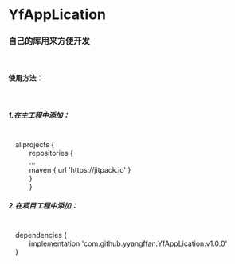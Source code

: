 # YfAppLication
<h3>自己的库用来方便开发</h3><br>
<h4>使用方法：</h4><br>
<h5>1.在主工程中添加：</h5><br>
&emsp;allprojects {<br>
&emsp;&emsp;&emsp;repositories {<br>
&emsp;&emsp;&emsp;...<br>
&emsp;&emsp;&emsp;maven { url 'https://jitpack.io' }<br>
&emsp;&emsp;&emsp;}<br>
&emsp;&emsp;&emsp;}<br>
<h5>2.在项目工程中添加：</h5><br>
&emsp;dependencies {<br>
&emsp;&emsp;&emsp;implementation 'com.github.yyangffan:YfAppLication:v1.0.0'<br>
&emsp;}<br>
